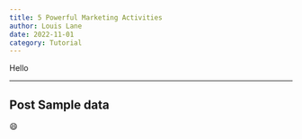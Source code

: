 ```yaml
---
title: 5 Powerful Marketing Activities
author: Louis Lane
date: 2022-11-01
category: Tutorial
---
```


Hello

---

## Post Sample data

:smile:
